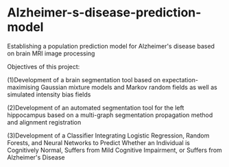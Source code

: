 # Alzheimer-s-disease-prediction-model
Establishing a population prediction model for Alzheimer's disease based on brain MRI image processing

Objectives of this project:

(1)Development of a brain segmentation tool based on expectation-maximising Gaussian mixture models and Markov random fields as well as simulated intensity bias fields 

(2)Development of an automated segmentation tool for the left hippocampus based on a multi-graph segmentation propagation method and alignment registration

(3)Development of a Classifier Integrating Logistic Regression, Random Forests, and Neural Networks to Predict Whether an Individual is Cognitively Normal, Suffers from Mild Cognitive Impairment,
or Suffers from Alzheimer's Disease

